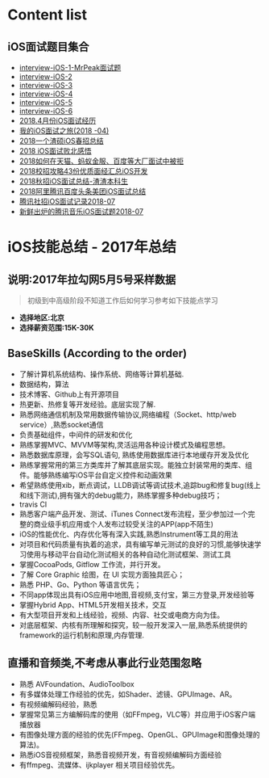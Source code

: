 # Content list  

## <a name="iOSinterview"></a> iOS面试题目集合

- [interview-iOS-1-MrPeak面试题](interview-iOS-1.md)
- [interview-iOS-2](interview-iOS-2.md)
- [interview-iOS-3](interview-iOS-3.md)
- [interview-iOS-4](interview-iOS-4.md)
- [interview-iOS-5](interview-iOS-5.md)
- [interview-iOS-6](interview-iOS-6.md)
- [2018.4月份iOS面试经历](interview-iOS-7-2018-4月份iOS面试经历.md)
- [我的iOS面试之旅(2018 -04)](interview-iOS-8-我的iOS面试之旅.md)
- [2018一个渣硕iOS春招总结](interview-iOS-9-一个渣硕iOS春招总结.md)
- [2018 iOS面试败北感悟](interview-iOS-10-iOS面试败北感悟.md)
- [2018如何在天猫、蚂蚁金服、百度等大厂面试中被拒](interview-iOS-11-如何在天猫、蚂蚁金服、百度等大厂面试中被拒.md)
- [2018校招攻略43份优质面经汇总iOS开发](interview-iOS-12校招攻略43份优质面经汇总iOS开发.md)
- [2018秋招iOS面试总结-渣渣本科生](interview-iOS-13-2018秋招iOS面试总结-渣渣本科生.md)
- [2018阿里腾讯百度头条美团iOS面试总结](interview-iOS-14-阿里腾讯百度头条美团iOS面试总结)
-  [腾讯社招iOS面试记录2018-07](interview-iOS-15-腾讯社招iOS面试记录2018-07.md)
- [新鲜出炉的腾讯音乐iOS面试题2018-07](interview-iOS-16-新鲜出炉的腾讯音乐iOS面试题2018-07.md)




# iOS技能总结 - 2017年总结

## 说明:2017年拉勾网5月5号采样数据

> 初级到中高级阶段不知道工作后如何学习参考如下技能点学习

- **选择地区:北京**
- **选择薪资范围:15K-30K**


## **BaseSkills** (According to the order)

- 了解计算机系统结构、操作系统、网络等计算机基础.
- 数据结构，算法
- 技术博客、Github上有开源项目
- 热更新、热修复等开发经验。底层实现了解. 
- 熟悉网络通信机制及常用数据传输协议,网络编程（Socket、http/web service）,熟悉socket通信
- 负责基础组件，中间件的研发和优化
- 熟练掌握MVC、MVVM等架构,灵活运用各种设计模式及编程思想。
- 熟悉数据库原理，会写SQL语句, 熟练使用数据库进行本地缓存开发及优化
- 熟练掌握常用的第三方类库并了解其底层实现。能独立封装常用的类库、组件。能够熟练编写iOS平台自定义控件和动画效果
- 希望熟练使用xib，断点调试，LLDB调试等调试技术,追踪bug和修复bug(线上和线下测试),拥有强大的debug能力，熟练掌握多种debug技巧；
- travis CI
- 熟悉客户端产品开发、测试、iTunes Connect发布流程，至少参加过一个完整的商业级手机应用或个人发布过较受关注的APP(app不陌生)
- iOS的性能优化、内存优化等有深入实践,熟悉Instrument等工具的用法
- 对项目和代码质量有执着的追求，具有编写单元测试的良好的习惯,能够快速学习使用与移动平台自动化测试相关的各种自动化测试框架、测试工具 
- 掌握CocoaPods, Gitflow 工作流，并行开发。
- 了解 Core Graphic 绘图，在 UI 实现方面独具匠心；
- 熟悉 PHP、Go、Python 等语言优先；
- 不同app体现出具有iOS应用中地图,音视频,支付宝，第三方登录,开发经验等
- 掌握Hybrid App、HTML5开发相关技术，交互
- 有大型项目开发和上线经验，视频、内容、社交或电商方向为佳。
- 对底层框架、内核有所理解和探究，较一般开发深入一层,熟悉系统提供的framework的运行机制和原理,内存管理.
## 直播和音频类,不考虑从事此行业范围忽略
- 熟悉 AVFoundation、AudioToolbox
- 有多媒体处理工作经验的优先，如Shader、滤镜、GPUImage、AR。
- 有视频编解码经验，熟悉 
- 掌握常见第三方编解码库的使用（如FFmpeg，VLC等）并应用于iOS客户端播放器
- 有图像处理方面的经验的优先(FFmpeg、OpenGL、GPUImage和图像处理的算法)。
- 熟悉iOS音视频框架，熟悉音视频开发，有音视频编解码方面经验
- 有ffmpeg、流媒体、ijkplayer 相关项目经验优先。


